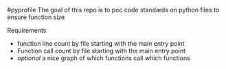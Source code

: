#pyprofile
The goal of this repo is to poc code standards on python files to ensure function size

Requirements
- function line count by file starting with the main entry point
- Function call count by file starting with the main entry point
- *optional* a nice graph of which functions call which functions
